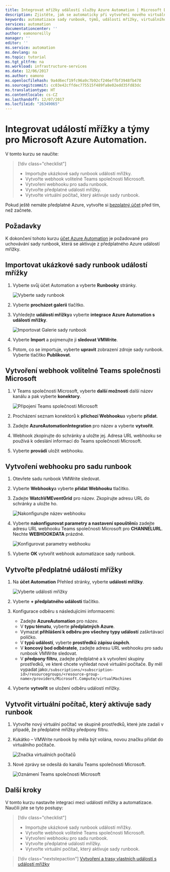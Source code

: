 ```yaml
---
title: Integrovat mřížky událostí služby Azure Automation | Microsoft Docs
description: Zjistěte, jak se automaticky při vytvoření nového virtuálního počítače přidat značku a odeslat oznámení Teams společnosti Microsoft.
keywords: automatizace sady runbook, týmů, události mřížky, virtuálního počítače,
services: automation
documentationcenter: ''
author: eamonoreilly
manager: ''
editor: ''
ms.service: automation
ms.devlang: na
ms.topic: tutorial
ms.tgt_pltfrm: na
ms.workload: infrastructure-services
ms.date: 12/06/2017
ms.author: eamono
ms.openlocfilehash: 9a4d6ecf19fc96a9c7b92cf246effbf3948fb478
ms.sourcegitcommit: cc03e42cffdec775515f489fa8e02edd35fd83dc
ms.translationtype: HT
ms.contentlocale: cs-CZ
ms.lasthandoff: 12/07/2017
ms.locfileid: "26349065"
---
```

# <a name="integrate-azure-automation-with-event-grid-and-microsoft-teams"></a>Integrovat událostí mřížky a týmy pro Microsoft Azure Automation.

V tomto kurzu se naučíte:

> [!div class="checklist"]
> * Importujte ukázkové sady runbook událostí mřížky.
> * Vytvořte webhook volitelné Teams společnosti Microsoft.
> * Vytvoření webhooku pro sadu runbook.
> * Vytvořte předplatné událostí mřížky.
> * Vytvořte virtuální počítač, který aktivuje sady runbook.

Pokud ještě nemáte předplatné Azure, vytvořte si [bezplatný účet](https://azure.microsoft.com/free/?WT.mc_id=A261C142F) před tím, než začnete.

## <a name="prerequisites"></a>Požadavky

K dokončení tohoto kurzu [účet Azure Automation](../automation/automation-offering-get-started.md) je požadované pro uchovávání sady runbook, která se aktivuje z předplatného Azure událostí mřížky.

## <a name="import-an-event-grid-sample-runbook"></a>Importovat ukázkové sady runbook událostí mřížky
1. Vyberte svůj účet Automation a vyberte **Runbooky** stránky.

   ![Vyberte sady runbook](./media/ensure-tags-exists-on-new-virtual-machines/select-runbooks.png)

2. Vyberte **procházet galerii** tlačítko.

3. Vyhledejte **událostí mřížky**a vyberte **integrace Azure Automation s událostí mřížky**. 

    ![Importovat Galerie sady runbook](media/ensure-tags-exists-on-new-virtual-machines/gallery-event-grid.png)

4. Vyberte **Import** a pojmenujte ji **sledovat VMWrite**.

5. Potom, co se importuje, vyberte **upravit** zobrazení zdroje sady runbook. Vyberte tlačítko **Publikovat**.

## <a name="create-an-optional-microsoft-teams-webhook"></a>Vytvoření webhook volitelné Teams společnosti Microsoft
1. V Teams společnosti Microsoft, vyberte **další možnosti** další název kanálu a pak vyberte **konektory**.

    ![Připojení Teams společnosti Microsoft](media/ensure-tags-exists-on-new-virtual-machines/teams-webhook.png)

2. Procházení seznam konektorů k **příchozí Webhooku**a vyberte **přidat**.

3. Zadejte **AzureAutomationIntegration** pro název a vyberte **vytvořit**.

4. Webhook zkopírujte do schránky a uložte jej. Adresa URL webhooku se používá k odeslání informací do Teams společnosti Microsoft.

5. Vyberte **provádí** uložit webhooku.

## <a name="create-a-webhook-for-the-runbook"></a>Vytvoření webhooku pro sadu runbook
1. Otevřete sadu runbook VMWrite sledovat.

2. Vyberte **Webhooky**a vyberte **přidat Webhooku** tlačítko.

3. Zadejte **WatchVMEventGrid** pro název. Zkopírujte adresu URL do schránky a uložte ho.

    ![Nakonfigurujte název webhooku](media/ensure-tags-exists-on-new-virtual-machines/copy-url.png)

4. Vyberte **nakonfigurovat parametry a nastavení spouštění**a zadejte adresu URL webhooku Teams společnosti Microsoft pro **CHANNELURL**. Nechte **WEBHOOKDATA** prázdné.

    ![Konfigurovat parametry webhooku](media/ensure-tags-exists-on-new-virtual-machines/configure-webhook-parameters.png)

5. Vyberte **OK** vytvořit webhook automatizace sady runbook.


## <a name="create-an-event-grid-subscription"></a>Vytvořte předplatné událostí mřížky
1. Na **účet Automation** Přehled stránky, vyberte **událostí mřížky**.

    ![Vyberte události mřížky](media/ensure-tags-exists-on-new-virtual-machines/select-event-grid.png)

2. Vyberte **+ předplatného události** tlačítko.

3. Konfigurace odběru s následujícími informacemi:

    *   Zadejte **AzureAutomation** pro název.
    *   V **typu tématu**, vyberte **předplatných Azure**.
    *   Vymazat **přihlášení k odběru pro všechny typy událostí** zaškrtávací políčko.
    *   V **typů událostí**, vyberte **prostředků zápisu úspěch**.
    *   V **koncový bod odběratele**, zadejte adresu URL webhooku pro sadu runbook VMWrite sledovat.
    *   V **předpony filtru**, zadejte předplatné a k vytvoření skupiny prostředků, ve které chcete vyhledat nové virtuální počítače. By měl vypadat jako:`/subscriptions/<subscription-id>/resourcegroups/<resource-group-name>/providers/Microsoft.Compute/virtualMachines`

4. Vyberte **vytvořit** se uložení odběru událostí mřížky.

## <a name="create-a-vm-that-triggers-the-runbook"></a>Vytvořit virtuální počítač, který aktivuje sady runbook
1. Vytvořte nový virtuální počítač ve skupině prostředků, které jste zadali v případě, že předplatné mřížky předpony filtru.

2. Kukátko – VMWrite runbook by měla být volána, novou značku přidat do virtuálního počítače.

    ![Značka virtuálních počítačů](media/ensure-tags-exists-on-new-virtual-machines/vm-tag.png)

3. Nové zprávy se odesílá do kanálu Teams společnosti Microsoft.

    ![Oznámení Teams společnosti Microsoft](media/ensure-tags-exists-on-new-virtual-machines/teams-vm-message.png)

## <a name="next-steps"></a>Další kroky
V tomto kurzu nastavíte integraci mezi událostí mřížky a automatizace. Naučili jste se tyto postupy:

> [!div class="checklist"]
> * Importujte ukázkové sady runbook událostí mřížky.
> * Vytvořte webhook volitelné Teams společnosti Microsoft.
> * Vytvoření webhooku pro sadu runbook.
> * Vytvořte předplatné událostí mřížky.
> * Vytvořte virtuální počítač, který aktivuje sady runbook.

> [!div class="nextstepaction"]
> [Vytvoření a trasy vlastních událostí s událostí mřížky](../event-grid/custom-event-quickstart.md)

